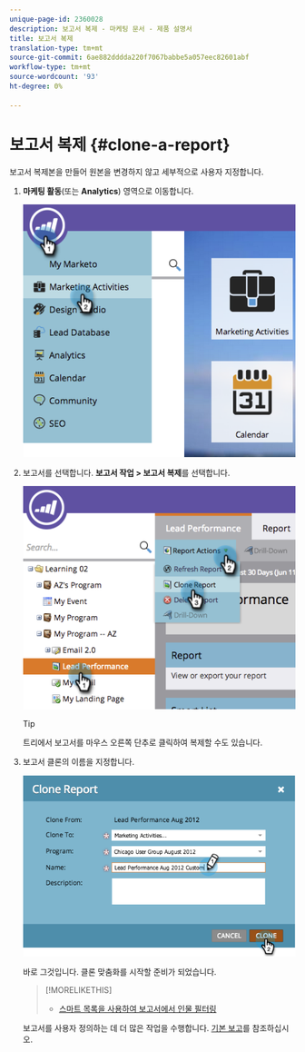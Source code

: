 ```yaml
---
unique-page-id: 2360028
description: 보고서 복제 - 마케팅 문서 - 제품 설명서
title: 보고서 복제
translation-type: tm+mt
source-git-commit: 6ae882dddda220f7067babbe5a057eec82601abf
workflow-type: tm+mt
source-wordcount: '93'
ht-degree: 0%

---
```



# 보고서 복제 {#clone-a-report}

보고서 복제본을 만들어 원본을 변경하지 않고 세부적으로 사용자 지정합니다.

1. **마케팅 활동**(또는 **Analytics**) 영역으로 이동합니다.

   ![](assets/image2014-9-16-14-3a23-3a46.png)

1. 보고서를 선택합니다. **보고서 작업 > 보고서 복제**&#x200B;를 선택합니다.

   ![](assets/image2014-9-16-14-3a23-3a53.png)

   >[!TIP]
   >
   >트리에서 보고서를 마우스 오른쪽 단추로 클릭하여 복제할 수도 있습니다.

1. 보고서 클론의 이름을 지정합니다.

   ![](assets/image2014-9-16-14-3a23-3a57.png)

   바로 그것입니다. 클론 맞춤화를 시작할 준비가 되었습니다.

   >[!MORELIKETHIS]
   >
   >
   >    
   >    
   >    * [스마트 목록을 사용하여 보고서에서 인물 필터링](../../../../product-docs/reporting/basic-reporting/editing-reports/filter-people-in-a-report-with-a-smart-list.md)


   보고서를 사용자 정의하는 데 더 많은 작업을 수행합니다. [기본 보고](https://docs.marketo.com/display/docs/basic+reporting)를 참조하십시오.

